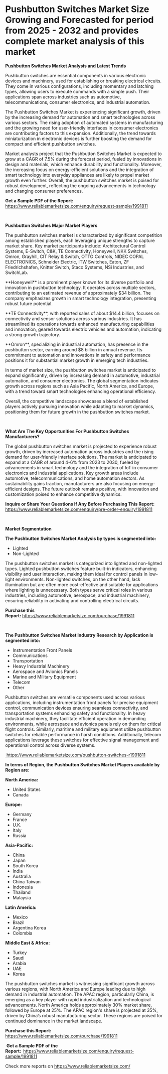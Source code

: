 <p><h1>Pushbutton Switches Market Size Growing and Forecasted for period from 2025 - 2032 and provides complete market analysis of this market</h1></p><p><strong>Pushbutton Switches Market Analysis and Latest Trends</strong></p>
<p><p>Pushbutton switches are essential components in various electronic devices and machinery, used for establishing or breaking electrical circuits. They come in various configurations, including momentary and latching types, allowing users to execute commands with a simple push. Their applications span across industries such as automotive, telecommunications, consumer electronics, and industrial automation.</p><p>The Pushbutton Switches Market is experiencing significant growth, driven by the increasing demand for automation and smart technologies across various sectors. The rising adoption of automated systems in manufacturing and the growing need for user-friendly interfaces in consumer electronics are contributing factors to this expansion. Additionally, the trend towards miniaturization in electronic devices is further boosting the demand for compact and efficient pushbutton switches.</p><p>Market analysts project that the Pushbutton Switches Market is expected to grow at a CAGR of 7.5% during the forecast period, fueled by innovations in design and materials, which enhance durability and functionality. Moreover, the increasing focus on energy-efficient solutions and the integration of smart technology into everyday appliances are likely to propel market growth even further. Overall, the pushbutton switches market is poised for robust development, reflecting the ongoing advancements in technology and changing consumer preferences.</p></p>
<p><strong>Get a Sample PDF of the Report:&nbsp;</strong> <a href="https://www.reliablemarketsize.com/enquiry/request-sample/1991811?utm_campaign=1103&utm_medium=2&utm_source=Github&utm_content=ia&utm_term=17022025&utm_id=pushbutton-switches">https://www.reliablemarketsize.com/enquiry/request-sample/1991811</a></p>
<p>&nbsp;</p>
<p><strong>Pushbutton Switches Major Market Players</strong></p>
<p><p>The pushbutton switches market is characterized by significant competition among established players, each leveraging unique strengths to capture market share. Key market participants include: Architectural Control Systems, E-Switch, C&K, TE Connectivity, Honeywell, NKK Switches, Omron, Grayhill, CIT Relay & Switch, OTTO Controls, NIDEC COPAL ELECTRONICS, Schneider Electric, ITW Switches, Eaton, ZF Friedrichshafen, Knitter Switch, Staco Systems, NSi Industries, and SwitchLab.</p><p>**Honeywell** is a prominent player known for its diverse portfolio and innovation in pushbutton technology. It operates across multiple sectors, contributing to an estimated revenue of approximately $34 billion. The company emphasizes growth in smart technology integration, presenting robust future potential.</p><p>**TE Connectivity**, with reported sales of about $14.4 billion, focuses on connectivity and sensor solutions across various industries. It has streamlined its operations towards enhanced manufacturing capabilities and innovation, geared towards electric vehicles and automation, indicating a strong growth trajectory.</p><p>**Omron**, specializing in industrial automation, has presence in the pushbutton sector, earning around $8 billion in annual revenue. Its commitment to automation and innovations in safety and performance positions it for substantial market growth in emerging tech industries.</p><p>In terms of market size, the pushbutton switches market is anticipated to expand significantly, driven by increasing demand in automotive, industrial automation, and consumer electronics. The global segmentation indicates growth across regions such as Asia Pacific, North America, and Europe, with a trend toward smart technologies enhancing operational efficiency.</p><p>Overall, the competitive landscape showcases a blend of established players actively pursuing innovation while adapting to market dynamics, positioning them for future growth in the pushbutton switches market.</p></p>
<p>&nbsp;</p>
<p><strong>What Are The Key Opportunities For Pushbutton Switches Manufacturers?</strong></p>
<p><p>The global pushbutton switches market is projected to experience robust growth, driven by increased automation across industries and the rising demand for user-friendly interface solutions. The market is anticipated to expand at a CAGR of around 4-6% from 2023 to 2030, fueled by advancements in smart technology and the integration of IoT in consumer electronics and industrial applications. Key growth areas include automotive, telecommunications, and home automation sectors. As sustainability gains traction, manufacturers are also focusing on energy-efficient designs. The future outlook remains positive, with innovation and customization poised to enhance competitive dynamics.</p></p>
<p><strong>Inquire or Share Your Questions If Any Before Purchasing This Report:</strong> <a href="https://www.reliablemarketsize.com/enquiry/pre-order-enquiry/1991811?utm_campaign=1103&utm_medium=2&utm_source=Github&utm_content=ia&utm_term=17022025&utm_id=pushbutton-switches">https://www.reliablemarketsize.com/enquiry/pre-order-enquiry/1991811</a></p>
<p>&nbsp;</p>
<p><strong>Market Segmentation</strong></p>
<p><strong>The Pushbutton Switches Market Analysis by types is segmented into:</strong></p>
<p><ul><li>Lighted</li><li>Non-Lighted</li></ul></p>
<p><p>The pushbutton switches market is categorized into lighted and non-lighted types. Lighted pushbutton switches feature built-in indicators, enhancing visibility and user interaction, making them ideal for control panels in low-light environments. Non-lighted switches, on the other hand, lack illumination but are often more cost-effective and suitable for applications where lighting is unnecessary. Both types serve critical roles in various industries, including automotive, aerospace, and industrial machinery, ensuring reliability in activating and controlling electrical circuits.</p></p>
<p><strong>Purchase this Report:&nbsp;</strong><a href="https://www.reliablemarketsize.com/purchase/1991811?utm_campaign=1103&utm_medium=2&utm_source=Github&utm_content=ia&utm_term=17022025&utm_id=pushbutton-switches">https://www.reliablemarketsize.com/purchase/1991811</a></p>
<p>&nbsp;</p>
<p><strong>The Pushbutton Switches Market Industry Research by Application is segmented into:</strong></p>
<p><ul><li>Instrumentation Front Panels</li><li>Communications</li><li>Transportation</li><li>Heavy Industrial Machinery</li><li>Aerospace and Avionics Panels</li><li>Marine and Military Equipment</li><li>Telecom</li><li>Other</li></ul></p>
<p><p>Pushbutton switches are versatile components used across various applications, including instrumentation front panels for precise equipment control, communication devices ensuring seamless connectivity, and transportation systems enhancing safety and functionality. In heavy industrial machinery, they facilitate efficient operation in demanding environments, while aerospace and avionics panels rely on them for critical flight controls. Similarly, maritime and military equipment utilize pushbutton switches for reliable performance in harsh conditions. Additionally, telecom applications leverage these switches for effective signal management and operational control across diverse systems.</p></p>
<p><a href="https://www.reliablemarketsize.com/pushbutton-switches-r1991811?utm_campaign=1103&utm_medium=2&utm_source=Github&utm_content=ia&utm_term=17022025&utm_id=pushbutton-switches">&nbsp;https://www.reliablemarketsize.com/pushbutton-switches-r1991811</a></p>
<p><strong>In terms of Region, the Pushbutton Switches Market Players available by Region are:</strong></p>
<p>
    <p> <strong> North America: </strong>
        <ul>
            <li>United States</li>
            <li>Canada</li>
        </ul>
        </p> 
    <p> <strong> Europe: </strong>
        <ul>
            <li>Germany</li>
            <li>France</li>
            <li>U.K.</li>
            <li>Italy</li>
            <li>Russia</li>
        </ul>
        </p> 
    <p> <strong> Asia-Pacific: </strong>
        <ul>
            <li>China</li>
            <li>Japan</li>
            <li>South Korea</li>
            <li>India</li>
            <li>Australia</li>
            <li>China Taiwan</li>
            <li>Indonesia</li>
            <li>Thailand</li>
            <li>Malaysia</li>
        </ul>
        </p> 
    <p> <strong> Latin America: </strong>
        <ul>
            <li>Mexico</li>
            <li>Brazil</li>
            <li>Argentina Korea</li>
            <li>Colombia</li>
        </ul>
        </p> 
    <p> <strong> Middle East & Africa: </strong>
        <ul>
            <li>Turkey</li>
            <li>Saudi</li>
            <li>Arabia</li>
            <li>UAE</li>
            <li>Korea</li>
        </ul>
    </p>
    </p>
<p><p>The pushbutton switches market is witnessing significant growth across various regions, with North America and Europe leading due to high demand in industrial automation. The APAC region, particularly China, is emerging as a key player with rapid industrialization and technological advancements. North America holds approximately 30% market share, followed by Europe at 25%. The APAC region's share is projected at 35%, driven by China’s robust manufacturing sector. These regions are poised for continued dominance in the market landscape.</p></p>
<p><strong>Purchase this Report: </strong><a href="https://www.reliablemarketsize.com/purchase/1991811?utm_campaign=1103&utm_medium=2&utm_source=Github&utm_content=ia&utm_term=17022025&utm_id=pushbutton-switches">https://www.reliablemarketsize.com/purchase/1991811</a></p>
<p>&nbsp;<strong>Get a Sample PDF of the Report:&nbsp;&nbsp;</strong><a href="https://www.reliablemarketsize.com/enquiry/request-sample/1991811?utm_campaign=1103&utm_medium=2&utm_source=Github&utm_content=ia&utm_term=17022025&utm_id=pushbutton-switches">https://www.reliablemarketsize.com/enquiry/request-sample/1991811</a></p>
<p><strong></strong></p>
<p>Check more reports on <a href="https://www.reliablemarketsize.com/?utm_campaign=1103&utm_medium=2&utm_source=Github&utm_content=ia&utm_term=17022025&utm_id=pushbutton-switches">https://www.reliablemarketsize.com/</a></p>